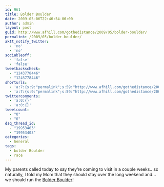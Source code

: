 ```yaml
---
id: 961
title: Bolder Boulder
date: 2009-05-06T22:46:54-06:00
author: admin
layout: post
guid: http://www.afhill.com/gothedistance/2009/05/bolder-boulder/
permalink: /2009/05/bolder-boulder/
aktt_notify_twitter:
  - 'no'
  - 'no'
sociableoff:
  - 'false'
  - 'false'
tweetbackscheck:
  - "1243778446"
  - "1243778446"
shorturls:
  - 'a:7:{s:9:"permalink";s:59:"http://www.afhill.com/gothedistance/2009/05/bolder-boulder/";s:7:"tinyurl";s:25:"http://tinyurl.com/ojo7dp";s:4:"isgd";s:17:"http://is.gd/zxCq";s:5:"bitly";s:19:"http://bit.ly/8InWQ";s:5:"snipr";s:22:"http://snipr.com/hycwq";s:5:"snurl";s:22:"http://snurl.com/hycwq";s:7:"snipurl";s:24:"http://snipurl.com/hycwq";}'
  - 'a:7:{s:9:"permalink";s:59:"http://www.afhill.com/gothedistance/2009/05/bolder-boulder/";s:7:"tinyurl";s:25:"http://tinyurl.com/ojo7dp";s:4:"isgd";s:17:"http://is.gd/zxCq";s:5:"bitly";s:19:"http://bit.ly/8InWQ";s:5:"snipr";s:22:"http://snipr.com/hycwq";s:5:"snurl";s:22:"http://snurl.com/hycwq";s:7:"snipurl";s:24:"http://snipurl.com/hycwq";}'
twittercomments:
  - 'a:0:{}'
  - 'a:0:{}'
tweetcount:
  - "0"
  - "0"
dsq_thread_id:
  - "19953403"
  - "19953403"
categories:
  - General
tags:
  - bolder Boulder
  - race
---
```

My parents called today to say they&#8217;re coming to visit in a couple weeks.. so naturally, I told my Mom that they should stay over the long weekend and&#8230; we should run the [Bolder Boulder](http://www.bolderboulder.com)!